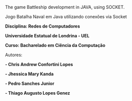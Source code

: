 The game Battleship development in JAVA, using SOCKET.



Jogo Batalha Naval em Java
utilizando conexões via Socket

**Disciplina: Redes de Computadores**

**Universidade Estatual de Londrina - UEL**

**Curso: Bacharelado em Ciência da Computação**

Autores:

**- Chris Andrew Confortini Lopes**

**- Jhessica Mary Kanda**

**- Pedro Sanches Junior**

**- Thiago Augusto Lopes Genez**

